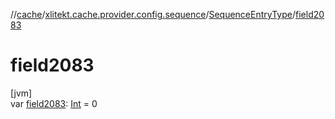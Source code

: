 //[cache](../../../index.md)/[xlitekt.cache.provider.config.sequence](../index.md)/[SequenceEntryType](index.md)/[field2083](field2083.md)

# field2083

[jvm]\
var [field2083](field2083.md): [Int](https://kotlinlang.org/api/latest/jvm/stdlib/kotlin/-int/index.html) = 0
